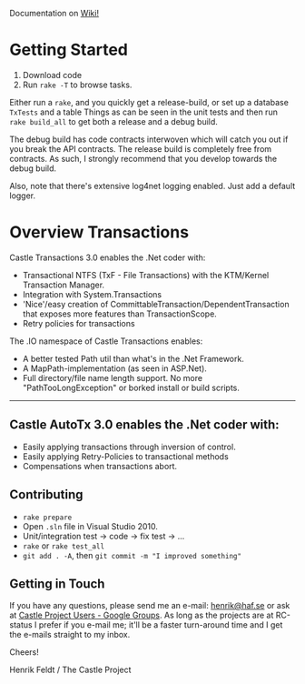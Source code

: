 Documentation on [Wiki!](https://github.com/haf/Castle.Services.Transaction/wiki)

# Getting Started

1. Download code
2. Run `rake -T` to browse tasks.

Either run a `rake`, and you quickly get a release-build, or set up a database `TxTests` and
a table Things as can be seen in the unit tests and then run `rake build_all` to get
both a release and a debug build.

The debug build has code contracts interwoven which will catch you out if you break the API
contracts. The release build is completely free from contracts. As such, I strongly
recommend that you develop towards the debug build.

Also, note that there's extensive log4net logging enabled. Just add a default logger.

# Overview Transactions

Castle Transactions 3.0 enables the .Net coder with:

 * Transactional NTFS (TxF - File Transactions) with the KTM/Kernel Transaction Manager.
 * Integration with System.Transactions
 * 'Nice'/easy creation of CommittableTransaction/DependentTransaction that exposes more features than TransactionScope.
 * Retry policies for transactions

The .IO namespace of Castle Transactions enables:

 * A better tested Path util than what's in the .Net Framework.
 * A MapPath-implementation (as seen in ASP.Net).
 * Full directory/file name length support. No more "PathTooLongException" or borked install or build scripts.

***
 
## Castle AutoTx 3.0 enables the .Net coder with:

 * Easily applying transactions through inversion of control.
 * Easily applying Retry-Policies to transactional methods
 * Compensations when transactions abort.

## Contributing

 * `rake prepare`
 * Open `.sln` file in Visual Studio 2010.
 * Unit/integration test -> code -> fix test -> ...
 * `rake` or `rake test_all`
 * `git add . -A`, then `git commit -m "I improved something"`

## Getting in Touch

If you have any questions, please send me an e-mail: [henrik@haf.se](mailto:henrik@haf.se) or ask at [Castle Project Users - Google Groups](http://groups.google.com/group/castle-project-users). As long as the projects are at RC-status I prefer if you e-mail me; it'll be a faster turn-around time and I get the e-mails straight to my inbox.

Cheers!

Henrik Feldt / The Castle Project